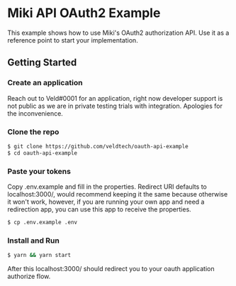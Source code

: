 # Miki API OAuth2 Example

This example shows how to use Miki's OAuth2 authorization API. Use it as a reference point to start
your implementation.

## Getting Started

### Create an application

Reach out to Veld#0001 for an application, right now developer support is not public as we are in
private testing trials with integration. Apologies for the inconvenience.

### Clone the repo

```bash
$ git clone https://github.com/veldtech/oauth-api-example
$ cd oauth-api-example
```

### Paste your tokens

Copy .env.example and fill in the properties. Redirect URI defaults to localhost:3000/, would
recommend keeping it the same because otherwise it won't work, however, if you are running your own
app and need a redirection app, you can use this app to receive the properties.

```bash
$ cp .env.example .env
```

### Install and Run

```bash
$ yarn && yarn start
```

After this localhost:3000/ should redirect you to your oauth application authorize flow.
